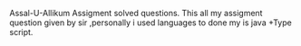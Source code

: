 Assal-U-Allikum
Assigment solved questions.
This all my assigment question given by sir ,personally i used languages to done my is java +Type script.
